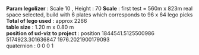 **Param legolizer** : Scale 10 , Height : 70
**Scale** : first test = 560m x 823m real space selected, build with 6 plates which corresponds to 96 x 64 lego picks<br>
**Total of lego used** : approx 2266 <br>
**table size** : 1.20 m x 0.80 m <br>
**position of ud-viz to project** : position 1844541.5125500986 5174923.301636847 1976.2021900179093<br>
                    quaternion : 0 0 0 1<br>
